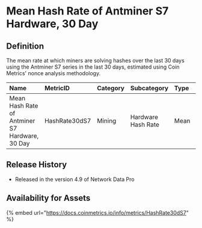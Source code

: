 # Mean Hash Rate of Antminer S7 Hardware, 30 Day

## Definition

The mean rate at which miners are solving hashes over the last 30 days using the Antminer S7 series in the last 30 days, estimated using Coin Metrics' nonce analysis methodology.

| Name | MetricID | Category | Subcategory | Type | Unit | Interval |
| :--- | :--- | :--- | :--- | :--- | :--- | :--- |
| Mean Hash Rate of Antminer S7 Hardware, 30 Day | HashRate30dS7 | Mining | Hardware Hash Rate | Mean | Varies | 30 days |

## Release History

* Released in the version 4.9 of Network Data Pro

## Availability for Assets

{% embed url="https://docs.coinmetrics.io/info/metrics/HashRate30dS7" %}




